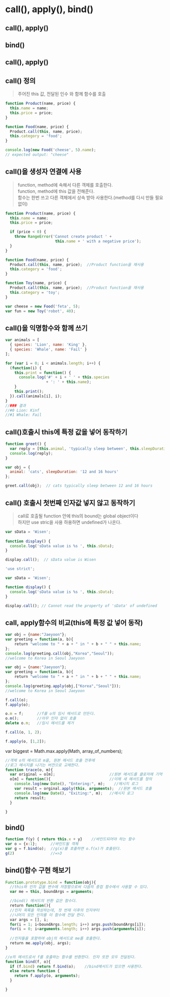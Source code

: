 # call(), apply(), bind()


## call(), apply()
## bind()


## call(), apply()
## call() 정의
> 주어진 this 값, 전달된 인수 와 함께 함수를 호출

```js
function Product(name, price) {
  this.name = name;
  this.price = price;
}

function Food(name, price) {
  Product.call(this, name, price);
  this.category = 'food';
}

console.log(new Food('cheese', 5).name);
// expected output: "cheese"
```

## call()을 생성자 연결에 사용
> function, method에 속해서 다른 객체를 호출한다.  
> function, method에 this 값을 전해준다.  
함수는 한번 쓰고 다른 객체에서 상속 받아 사용한다.(method를 다시 만들 필요 없이)
``` js
function Product(name, price) {
  this.name = name;
  this.price = price;

  if (price < 0) {
    throw RangeError('Cannot create product ' +
                      this.name + ' with a negative price');
  }
}

function Food(name, price) {
  Product.call(this, name, price);  //Product function을 재사용
  this.category = 'food';
}

function Toy(name, price) {
  Product.call(this, name, price);  //Product function을 재사용
  this.category = 'toy';
}

var cheese = new Food('feta', 5);
var fun = new Toy('robot', 40);
```


## call()을 익명함수와 함께 쓰기 
```js
var animals = [
  { species: 'Lion', name: 'King' },
  { species: 'Whale', name: 'Fail' }
];

for (var i = 0; i < animals.length; i++) {
  (function(i) {
    this.print = function() {
      console.log('#' + i + ' ' + this.species
                  + ': ' + this.name);
    }
    this.print();
  }).call(animals[i], i);
}
//### 결과 
//#0 Lion: Kinf
//#1 Whale: Fail
```

## call()호출시 this에 특정 값을 넣어 동작하기
> 

```js
function greet() {
  var reply = [this.animal, 'typically sleep between', this.sleepDuration].join(' ');
  console.log(reply);
}

var obj = {
  animal: 'cats', sleepDuration: '12 and 16 hours'
};

greet.call(obj);  // cats typically sleep between 12 and 16 hours
```

## call() 호출시 첫번째 인자값 넣지 않고 동작하기 
> call로 호출될 function 안에 this의 bound는 global object이다  
> 하지만 use stric을 사용 하용하면 undefined가 나온다. 
```js
var sData = 'Wisen';
            
function display() {
  console.log('sData value is %s ', this.sData);
}

display.call();  // sData value is Wisen 

``` 

```js            
'use strict';

var sData = 'Wisen';

function display() {
  console.log('sData value is %s ', this.sData);
}

display.call(); // Cannot read the property of 'sData' of undefined            
```

## call, apply함수의 비교(this에 특정 값 넣어 동작)
```js
var obj = {name:"Jaeyoon"};
var greeting = function(a, b){
    return "welcome to " + a + " in " + b + " " + this.name;
};
console.log(greeting.call(obj,"Korea","Seoul"));	
//welcome to Korea in Seoul Jaeyoon

var obj = {name:"Jaeyoon"};
var greeting = function(a, b){
    return "welcome to " + a + " in " + b + " " + this.name;
};
console.log(greeting.apply(obj,["Korea","Seoul"]));		
//welcome to Korea in Seoul Jaeyoon
```



```js
f.call(o);
f.apply(o);

o.m = f;      //f를 o의 임시 메서드로 만든다.
o.m();        //아무 인자 없이 호출
delete o.m;   //임시 메서드를 제거
```

```js
f.call(o, 1, 2);

f.apply(o, [1,2]);
```

var biggest = Math.max.apply(Math, array_of_numbers);


```js
//객체 o의 메서드르 m을, 원본 메서드 호출 전후에
//로그 메시지를 나기는 버전으로 교체한다.
function trace(o, m){
  var original = o[m];                        //원본 메서드를 클로저에 기억
  o[m] = function(){                          //이제 새 메서드를 정의
    console.log(new Date(), "Entering:", m);    //메시지 로그
    var result = orginal.apply(this, arguments);  //원본 메서드 호출
    console.log(new Date(), "Exiting:", m);   //메시지 로그
    return result;
  }

}
```



## bind()

```js
function f(y) { return this.x + y}    //바인드되어야 하는 함수
var o = {x:1};      //바인드될 객체
var g = f.bind(o);  //g(x)를 호출하면 o.f(x)가 호출된다.
g(2)                //=>3
```

## bind()함수 구현 해보기 
```js
Function.prototype.bind = function(obj){
  //this와 인자 값을 변수에 저장함으로써 다음의 중첩 함수에서 사용할 수 있다.
  var me = this, boundArgs = arguments;

  //bind() 메서드의 반환 값은 함수다.
  return function(){
  //인자 목록을 작성하는데, 첫 번재 이후의 인자부터
  //나머지 모든 인자를 이 함수에 전달 한다.
  var args = [], i;
  for(i = 1; i<boundArgs.length; i++) args.push(boundArgs[i]);
  for(i = 0; i<arguments.length; i++) args.push(arguments[i]);
  
  //인자들을 포함하여 obj의 메서드로 me를 호출한다.
  return me.apply(obj, args);
}
```


```js
//o의 메서드로서 f를 호출하는 함수를 반환한다. 인자 또한 모두 전달된다.
function bind(f, o){
  if (f.bind) return f.bind(o);    //bind메서드가 있으면 사용한다.
  else return function {
    return f.apply(o, arguments);
  }

}
``` 